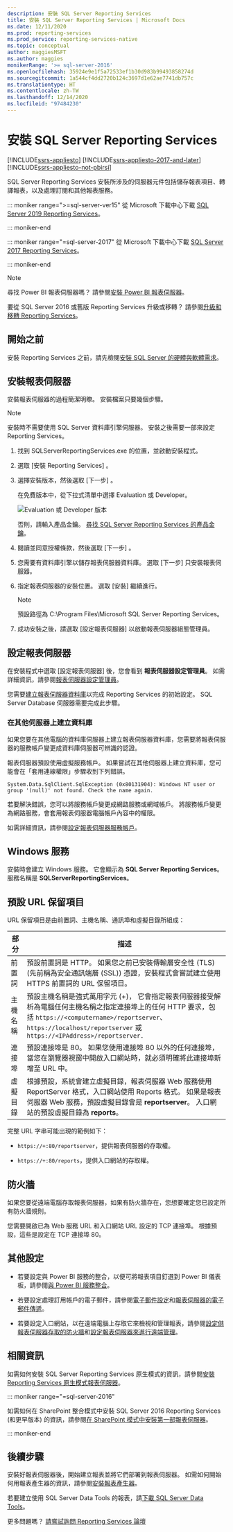 ```yaml
---
description: 安裝 SQL Server Reporting Services
title: 安裝 SQL Server Reporting Services | Microsoft Docs
ms.date: 12/11/2020
ms.prod: reporting-services
ms.prod_service: reporting-services-native
ms.topic: conceptual
author: maggiesMSFT
ms.author: maggies
monikerRange: '>= sql-server-2016'
ms.openlocfilehash: 35924e9e1f5a72533ef1b30d983b99493858274d
ms.sourcegitcommit: 1a544cf4dd2720b124c3697d1e62ae7741db757c
ms.translationtype: HT
ms.contentlocale: zh-TW
ms.lasthandoff: 12/14/2020
ms.locfileid: "97484230"
---
```

# <a name="install-sql-server-reporting-services"></a>安裝 SQL Server Reporting Services

[!INCLUDE[ssrs-appliesto](../../includes/ssrs-appliesto.md)] [!INCLUDE[ssrs-appliesto-2017-and-later](../../includes/ssrs-appliesto-2017-and-later.md)] [!INCLUDE[ssrs-appliesto-not-pbirsi](../../includes/ssrs-appliesto-not-pbirs.md)]

SQL Server Reporting Services 安裝所涉及的伺服器元件包括儲存報表項目、轉譯報表，以及處理訂閱和其他報表服務。 

::: moniker range=">=sql-server-ver15"
從 Microsoft 下載中心下載 [SQL Server 2019 Reporting Services](https://www.microsoft.com/download/details.aspx?id=100122)。

::: moniker-end

::: moniker range="=sql-server-2017"
從 Microsoft 下載中心下載 [SQL Server 2017 Reporting Services](https://www.microsoft.com/download/details.aspx?id=55252)。

::: moniker-end

> [!NOTE]
> 尋找 Power BI 報表伺服器嗎？ 請參閱[安裝 Power BI 報表伺服器](https://powerbi.microsoft.com/documentation/reportserver-install-report-server/)。
> 
> 要從 SQL Server 2016 或舊版 Reporting Services 升級或移轉？ 請參閱[升級和移轉 Reporting Services](upgrade-and-migrate-reporting-services.md)。

## <a name="before-you-begin"></a>開始之前

安裝 Reporting Services 之前，請先檢閱[安裝 SQL Server 的硬體與軟體需求](../../sql-server/install/hardware-and-software-requirements-for-installing-sql-server.md)。

## <a name="install-your-report-server"></a>安裝報表伺服器

安裝報表伺服器的過程簡潔明瞭。 安裝檔案只要幾個步驟。

> [!NOTE]
> 安裝時不需要使用 SQL Server 資料庫引擎伺服器。 安裝之後需要一部來設定 Reporting Services。

1. 找到 SQLServerReportingServices.exe 的位置，並啟動安裝程式。

2. 選取 [安裝 Reporting Services]  。

3. 選擇安裝版本，然後選取 [下一步]  。

    在免費版本中，從下拉式清單中選擇 Evaluation 或 Developer。

    ![Evaluation 或 Developer 版本](media/install-reporting-services/report-server-install-edition-select.png)

    否則，請輸入產品金鑰。 [尋找 SQL Server Reporting Services 的產品金鑰](find-reporting-services-product-key-ssrs.md)。

4. 閱讀並同意授權條款，然後選取 [下一步]  。

5. 您需要有資料庫引擎以儲存報表伺服器資料庫。 選取 [下一步]  只安裝報表伺服器。

6. 指定報表伺服器的安裝位置。 選取 [安裝]  繼續進行。

    > [!NOTE]
    > 預設路徑為 C:\Program Files\Microsoft SQL Server Reporting Services。

7. 成功安裝之後，請選取 [設定報表伺服器] 以啟動報表伺服器組態管理員。

## <a name="configure-your-report-server"></a>設定報表伺服器

在安裝程式中選取 [設定報表伺服器]  後，您會看到 **報表伺服器設定管理員**。 如需詳細資訊，請參閱[報表伺服器設定管理員](reporting-services-configuration-manager-native-mode.md)。

您需要[建立報表伺服器資料庫](ssrs-report-server-create-a-report-server-database.md)以完成 Reporting Services 的初始設定。 SQL Server Database 伺服器需要完成此步驟。

### <a name="creating-a-database-on-a-different-server"></a>在其他伺服器上建立資料庫

如果您要在其他電腦的資料庫伺服器上建立報表伺服器資料庫，您需要將報表伺服器的服務帳戶變更成資料庫伺服器可辨識的認證。

報表伺服器預設使用虛擬服務帳戶。 如果嘗試在其他伺服器上建立資料庫，您可能會在「套用連線權限」步驟收到下列錯誤。

`System.Data.SqlClient.SqlException (0x80131904): Windows NT user or group '(null)' not found. Check the name again.`

若要解決錯誤，您可以將服務帳戶變更成網路服務或網域帳戶。 將服務帳戶變更為網路服務，會套用報表伺服器電腦帳戶內容中的權限。

如需詳細資訊，請參閱[設定報表伺服器服務帳戶](configure-the-report-server-service-account-ssrs-configuration-manager.md)。

## <a name="windows-service"></a>Windows 服務

安裝時會建立 Windows 服務。 它會顯示為 **SQL Server Reporting Services**。 服務名稱是 **SQLServerReportingServices**。

## <a name="default-url-reservations"></a>預設 URL 保留項目

URL 保留項目是由前置詞、主機名稱、通訊埠和虛擬目錄所組成：

|部分|描述|
|----------|-----------------|
|前置詞|預設前置詞是 HTTP。 如果您之前已安裝傳輸層安全性 (TLS) (先前稱為安全通訊端層 (SSL)) 憑證，安裝程式會嘗試建立使用 HTTPS 前置詞的 URL 保留項目。|
|主機名稱|預設主機名稱是強式萬用字元 (+)， 它會指定報表伺服器接受解析為電腦任何主機名稱之指定連接埠上的任何 HTTP 要求，包括 `https://<computername>/reportserver`、`https://localhost/reportserver` 或 `https://<IPAddress>/reportserver.`|
|連接埠|預設連接埠是 80。 如果您使用連接埠 80 以外的任何連接埠，當您在瀏覽器視窗中開啟入口網站時，就必須明確將此連接埠新增至 URL 中。|
|虛擬目錄|根據預設，系統會建立虛擬目錄，報表伺服器 Web 服務使用 ReportServer 格式，入口網站使用 Reports 格式。 如果是報表伺服器 Web 服務，預設虛擬目錄會是 **reportserver**。 入口網站的預設虛擬目錄為 **reports**。|

完整 URL 字串可能出現的範例如下：

- `https://+:80/reportserver`，提供報表伺服器的存取權。

- `https://+:80/reports`，提供入口網站的存取權。

## <a name="firewall"></a>防火牆

如果您要從遠端電腦存取報表伺服器，如果有防火牆存在，您想要確定您已設定所有防火牆規則。

您需要開啟已為 Web 服務 URL 和入口網站 URL 設定的 TCP 連接埠。 根據預設，這些是設定在 TCP 連接埠 80。

## <a name="additional-configuration"></a>其他設定

- 若要設定與 Power BI 服務的整合，以便可將報表項目釘選到 Power BI 儀表板，請參閱[與 Power BI 服務整合](power-bi-report-server-integration-configuration-manager.md)。

- 若要設定處理訂用帳戶的電子郵件，請參閱[電子郵件設定](e-mail-settings-reporting-services-native-mode-configuration-manager.md)和[報表伺服器的電子郵件傳遞](../subscriptions/e-mail-delivery-in-reporting-services.md)。

- 若要設定入口網站，以在遠端電腦上存取它來檢視和管理報表，請參閱[設定供報表伺服器存取的防火牆](../report-server/configure-a-firewall-for-report-server-access.md)和[設定報表伺服器來進行遠端管理](../report-server/configure-a-report-server-for-remote-administration.md)。

## <a name="related-information"></a>相關資訊

如需如何安裝 SQL Server Reporting Services 原生模式的資訊，請參閱[安裝 Reporting Services 原生模式報表伺服器](install-reporting-services-native-mode-report-server.md)。 

::: moniker range="=sql-server-2016"

如需如何在 SharePoint 整合模式中安裝 SQL Server 2016 Reporting Services (和更早版本) 的資訊，請參閱[在 SharePoint 模式中安裝第一部報表伺服器](install-the-first-report-server-in-sharepoint-mode.md)。

::: moniker-end

## <a name="next-steps"></a>後續步驟

安裝好報表伺服器後，開始建立報表並將它們部署到報表伺服器。 如需如何開始何用報表產生器的資訊，請參閱[安裝報表產生器](../../reporting-services/install-windows/install-report-builder.md)。

若要建立使用 SQL Server Data Tools 的報表，請[下載 SQL Server Data Tools](https://go.microsoft.com/fwlink/?LinkID=616714)。

更多問題嗎？ [請嘗試詢問 Reporting Services 論壇](https://go.microsoft.com/fwlink/?LinkId=620231)
